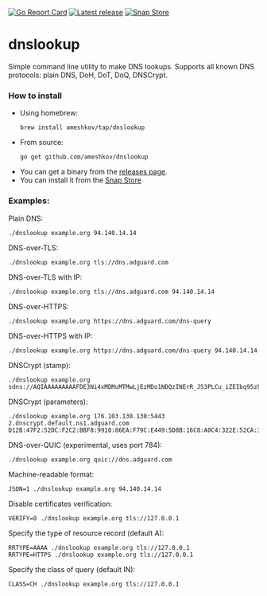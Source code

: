 [![Go Report Card](https://goreportcard.com/badge/github.com/ameshkov/dnslookup)](https://goreportcard.com/report/ameshkov/dnslookup)
[![Latest release](https://img.shields.io/github/release/ameshkov/dnslookup/all.svg)](https://github.com/ameshkov/dnslookup/releases)
[![Snap Store](https://snapcraft.io/dnslookup/badge.svg)](https://snapcraft.io/dnslookup)

# dnslookup

Simple command line utility to make DNS lookups. Supports all known DNS protocols: plain DNS, DoH, DoT, DoQ, DNSCrypt.

### How to install

* Using homebrew:
    ```
    brew install ameshkov/tap/dnslookup
    ```
* From source:
    ```
    go get github.com/ameshkov/dnslookup
    ```
* You can get a binary from the [releases page](https://github.com/ameshkov/dnslookup/releases).
* You can install it from the [Snap Store](https://snapcraft.io/dnslookup)

### Examples:

Plain DNS:
```
./dnslookup example.org 94.140.14.14
```

DNS-over-TLS:
```
./dnslookup example.org tls://dns.adguard.com
```

DNS-over-TLS with IP:
```
./dnslookup example.org tls://dns.adguard.com 94.140.14.14
```

DNS-over-HTTPS:
```
./dnslookup example.org https://dns.adguard.com/dns-query
```

DNS-over-HTTPS with IP:
```
./dnslookup example.org https://dns.adguard.com/dns-query 94.140.14.14
```

DNSCrypt (stamp):
```
./dnslookup example.org sdns://AQIAAAAAAAAAFDE3Ni4xMDMuMTMwLjEzMDo1NDQzINErR_JS3PLCu_iZEIbq95zkSV2LFsigxDIuUso_OQhzIjIuZG5zY3J5cHQuZGVmYXVsdC5uczEuYWRndWFyZC5jb20
```

DNSCrypt (parameters):
```
./dnslookup example.org 176.103.130.130:5443 2.dnscrypt.default.ns1.adguard.com D12B:47F2:52DC:F2C2:BBF8:9910:86EA:F79C:E449:5D8B:16C8:A0C4:322E:52CA:3F39:0873
```

DNS-over-QUIC (experimental, uses port 784):
```
./dnslookup example.org quic://dns.adguard.com
```

Machine-readable format:
```
JSON=1 ./dnslookup example.org 94.140.14.14
```

Disable certificates verification:
```
VERIFY=0 ./dnslookup example.org tls://127.0.0.1
```

Specify the type of resource record (default A):
```
RRTYPE=AAAA ./dnslookup example.org tls://127.0.0.1
RRTYPE=HTTPS ./dnslookup example.org tls://127.0.0.1
```

Specify the class of query (default IN):
```
CLASS=CH ./dnslookup example.org tls://127.0.0.1
```
